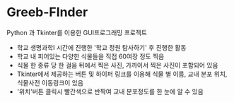 # Greeb-FInder
Python 과 Tkinter를 이용한 GUI프로그래밍 프로젝트 

- 학교 생명과학I 시간에 진행한 '학교 정원 탐사하기' 후 진행한 활동
- 학교 내 피어있는 다양한 식물들을 직접 60여장 정도 찍음
- 식물 한 종류 당 한 걸음 뒤에서 찍은 사진, 가까이서 찍은 사진이 포함되어 있음
- Tkinter에서 제공하는 버튼 및 하이퍼 링크를 이용해 식물 별 이름, 교내 분포 위치, 식물사전 이동링크이 있음
- '위치'버튼 클릭시 빨간색으로 반짝여 교내 분포정도를 한 눈에 알 수 있음

